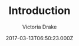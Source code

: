 ---
title: Introduction
github: https://github.com/victoriadrake/hugo-theme-introduction
demo: https://hugo-introduction.netlify.com/
author: Victoria Drake
ssg:
  - Hugo
cms:
  - Markdown
date: 2017-03-13T06:50:23.000Z
description: Minimal, single page, smooth-scrolling theme for Hugo.
draft: false
publish_date: '2017-03-13T06:50:23Z'
update_date: '2022-09-06T00:17:17Z'
github_star: 603
github_fork: 266
---